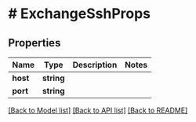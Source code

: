 # # ExchangeSshProps

## Properties

Name | Type | Description | Notes
------------ | ------------- | ------------- | -------------
**host** | **string** |  |
**port** | **string** |  |

[[Back to Model list]](../../README.md#models) [[Back to API list]](../../README.md#endpoints) [[Back to README]](../../README.md)
